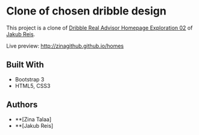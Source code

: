 # Clone of chosen dribble design
This project is a clone of [Dribble Real Advisor Homepage Exploration 02](https://dribbble.com/shots/8214828-Real-Advisor-Homepage-Exploration-02/attachments/589156?mode=media) of [Jakub Reis](https://dribbble.com/jakubreis).

Live preview: http://zinagithub.github.io/homes


## Built With

* Bootstrap 3
* HTML5, CSS3

## Authors

* **[Zina Talaa]
* **[Jakub Reis]
